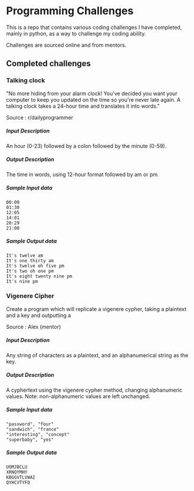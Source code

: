 # Programming Challenges

This is a repo that contains various coding challenges I have completed, mainly in python, as a way to challenge my coding ability. 

Challenges are sourced online and from mentors. 


## Completed challenges

### Talking clock 

"No more hiding from your alarm clock! You've decided you want your computer to keep you updated on the time so you're never late again. A talking clock takes a 24-hour time and translates it into words."

Source : r/dailyprogrammer

##### Input Description

An hour (0-23) followed by a colon followed by the minute (0-59).

##### Output Description

The time in words, using 12-hour format followed by am or pm.

##### Sample Input data

```
00:00
01:30
12:05
14:01
20:29
21:00
```

##### Sample Output data

```
It's twelve am
It's one thirty am
It's twelve oh five pm
It's two oh one pm
It's eight twenty nine pm
It's nine pm
```

### Vigenere Cipher

Create a program which will replicate a vigenere cypher, taking a plaintext and a key and outputting a 

Source : Alex (mentor)

##### Input Description

Any string of characters as a plaintext, and an alphanumerical string as the key.

##### Output Description

A cyphertext using the vigenere cypher method, changing alphanumeric values. Note: non-alphanumeric values are left unchanged. 

##### Sample Input data

```
"password", "four"
"sandwich", "france"
"interesting", "concept"
"superbaby", "yes"
```

##### Sample Output data

```
UOMJBCLU
XRNQYMHY
KBGGVTLVWAI
QYHCVTYFQ
```